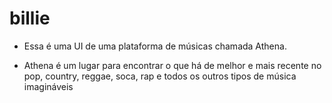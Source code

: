 # billie

- Essa é uma UI de uma plataforma de músicas chamada Athena.

- Athena é um lugar para encontrar o que há de melhor e mais recente no pop, country, reggae, soca, rap e todos os outros tipos de música imagináveis

